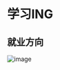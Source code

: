 # 学习ING

## 就业方向
![image](https://user-images.githubusercontent.com/80819421/147520043-d5c032a8-4fb4-4f6a-8825-091a02029b38.png)

